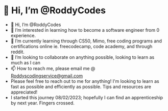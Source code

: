 <html>  
  <body>
    <div id="main">
      <h1>👋 Hi, I’m @RoddyCodes</h1>
    </div>
  </body>
</html>




- 👋 Hi, I’m @RoddyCodes
- 👀 I’m interested in learning how to become a software engineer from 0 experience.
- 🌱 I’m currently learning through CS50, Mimo, free coding programs and certifications online ie. freecodecamp, code academy, and through reddit.
- 💞️ I’m looking to collaborate on anything possible, looking to learn as much as I can
- 📫 How to reach me, please email me @ Roddyscodingservice@gmail.com
- Please feel free to reach out to me for anything! I'm looking to learn as fast as possible and efficiently as possible. Tips and resources are appreciated!
- I started this journey 08/02/2023; hopefully I can find an apprenticeship by next year. Fingers crossed. 

<!---
RoddyCodes/RoddyCodes is a ✨ special ✨ repository because its `README.md` (this file) appears on your GitHub profile.
You can click the Preview link to take a look at your changes.
--->

